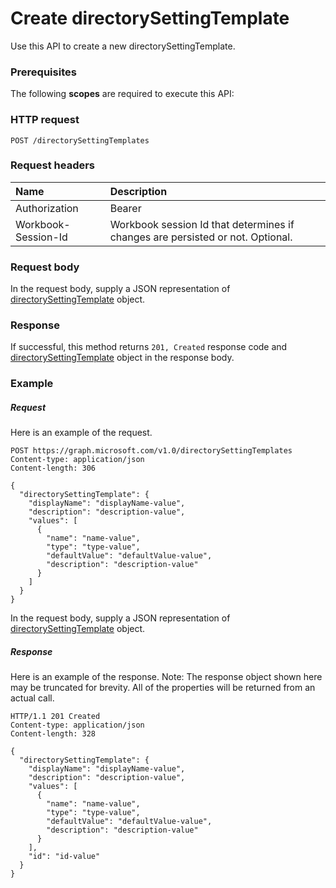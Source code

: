 # Create directorySettingTemplate

Use this API to create a new directorySettingTemplate.
### Prerequisites
The following **scopes** are required to execute this API: 
### HTTP request
<!-- { "blockType": "ignored" } -->
```http
POST /directorySettingTemplates

```
### Request headers
| Name       | Description|
|:---------------|:----------|
| Authorization  | Bearer <code>|
| Workbook-Session-Id  | Workbook session Id that determines if changes are persisted or not. Optional.|

### Request body
In the request body, supply a JSON representation of [directorySettingTemplate](../resources/directorysettingtemplate.md) object.


### Response
If successful, this method returns `201, Created` response code and [directorySettingTemplate](../resources/directorysettingtemplate.md) object in the response body.

### Example
##### Request
Here is an example of the request.
<!-- {
  "blockType": "request",
  "name": "create_directorysettingtemplate_from_directorysettingtemplates"
}-->
```http
POST https://graph.microsoft.com/v1.0/directorySettingTemplates
Content-type: application/json
Content-length: 306

{
  "directorySettingTemplate": {
    "displayName": "displayName-value",
    "description": "description-value",
    "values": [
      {
        "name": "name-value",
        "type": "type-value",
        "defaultValue": "defaultValue-value",
        "description": "description-value"
      }
    ]
  }
}
```
In the request body, supply a JSON representation of [directorySettingTemplate](../resources/directorysettingtemplate.md) object.
##### Response
Here is an example of the response. Note: The response object shown here may be truncated for brevity. All of the properties will be returned from an actual call.
<!-- {
  "blockType": "response",
  "truncated": true,
  "@odata.type": "microsoft.graph.directorySettingTemplate"
} -->
```http
HTTP/1.1 201 Created
Content-type: application/json
Content-length: 328

{
  "directorySettingTemplate": {
    "displayName": "displayName-value",
    "description": "description-value",
    "values": [
      {
        "name": "name-value",
        "type": "type-value",
        "defaultValue": "defaultValue-value",
        "description": "description-value"
      }
    ],
    "id": "id-value"
  }
}
```

<!-- uuid: 8fcb5dbc-d5aa-4681-8e31-b001d5168d79
2015-10-25 14:57:30 UTC -->
<!-- {
  "type": "#page.annotation",
  "description": "Create directorySettingTemplate",
  "keywords": "",
  "section": "documentation",
  "tocPath": ""
}-->